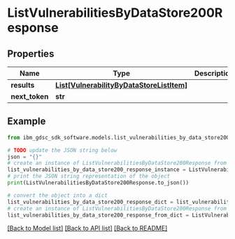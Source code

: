 # ListVulnerabilitiesByDataStore200Response


## Properties

Name | Type | Description | Notes
------------ | ------------- | ------------- | -------------
**results** | [**List[VulnerabilityByDataStoreListItem]**](VulnerabilityByDataStoreListItem.md) |  | 
**next_token** | **str** |  | 

## Example

```python
from ibm_gdsc_sdk_software.models.list_vulnerabilities_by_data_store200_response import ListVulnerabilitiesByDataStore200Response

# TODO update the JSON string below
json = "{}"
# create an instance of ListVulnerabilitiesByDataStore200Response from a JSON string
list_vulnerabilities_by_data_store200_response_instance = ListVulnerabilitiesByDataStore200Response.from_json(json)
# print the JSON string representation of the object
print(ListVulnerabilitiesByDataStore200Response.to_json())

# convert the object into a dict
list_vulnerabilities_by_data_store200_response_dict = list_vulnerabilities_by_data_store200_response_instance.to_dict()
# create an instance of ListVulnerabilitiesByDataStore200Response from a dict
list_vulnerabilities_by_data_store200_response_from_dict = ListVulnerabilitiesByDataStore200Response.from_dict(list_vulnerabilities_by_data_store200_response_dict)
```
[[Back to Model list]](../README.md#documentation-for-models) [[Back to API list]](../README.md#documentation-for-api-endpoints) [[Back to README]](../README.md)


